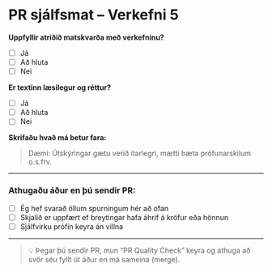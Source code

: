 # PR sjálfsmat – Verkefni 5

**Uppfyllir atriðið matskvarða með verkefninu?**  
- [ ] Já  
- [ ] Að hluta  
- [ ] Nei  

**Er textinn læsilegur og réttur?**  
- [ ] Já  
- [ ] Að hluta  
- [ ] Nei  

**Skrifaðu hvað má betur fara:**  
> Dæmi: Útskýringar gætu verið ítarlegri, mætti bæta prófunarskilum o.s.frv.

---

### Athugaðu áður en þú sendir PR:
- [ ] Ég hef svarað öllum spurningum hér að ofan  
- [ ] Skjalið er uppfært ef breytingar hafa áhrif á kröfur eða hönnun  
- [ ] Sjálfvirku prófin keyra án villna  

---

> 💡 Þegar þú sendir PR, mun “PR Quality Check” keyra og athuga að svör séu fyllt út áður en má sameina (merge).


